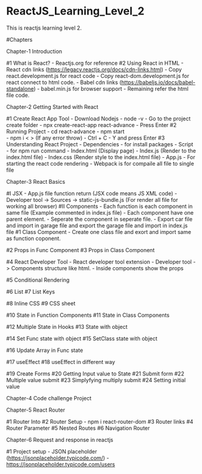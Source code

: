 # ReactJS_Learning_Level_2
This is reactjs learning level 2.



#Chapters

Chapter-1 Introduction

#1 What is React?
    - Reactjs.org for reference
#2 Using React in HTML
    - React cdn links (https://legacy.reactjs.org/docs/cdn-links.html)
    - Copy  react.development.js for react code 
    - Copy react-dom.development.js for react connect to html code.
    - Babel cdn links (https://babeljs.io/docs/babel-standalone)
    - babel.min.js for browser support
    - Remaining refer the html file code.




Chapter-2 Getting Started with React

#1 Create React App Tool
    - Download Nodejs
    - node -v
    - Go to the project create folder
    - npx create-react-app react-advance
    - Press Enter
#2 Running Project
    - cd react-advance
    - npm start   
    - npm i < <!-- package name --> >  (If any error throw)
    - Ctrl + C
    - Y and press Enter
#3 Understanding React Project
    - Dependencies - for install packages
    - Script - for npm run command
    - Index.html (Display page)
    - Index.js (Render to the index.html file)
    - Index.css (Render style to the index.html file)
    - App.js - For starting the react code rendering 
    - Webpack is for compaile all file to single file




Chapter-3 React Basics

#I JSX
    - App.js file function return (JSX code means JS XML code)
    - Developer tool -> Sources -> static-js-bundle.js (For render all file for working all browser)
#II Components
    - Each function is each component in same file (Example commented in index.js file)
    - Each component have one parent element.
    - Seperate the component in seperate file.
    - Export car file and import in garage file and export the garage file and import in index.js file
#1 Class Component
    - Create one class file and exort and import same as function coponent.

#2 Props in Func Component
#3 Props in Class Component

#4 React Developer Tool
    - React developer tool extension
    - Developer tool -> Components structure like html.
    - Inside components show the props

#5 Conditional Rendering

#6 List
#7 List Keys

#8 Inline CSS
#9 CSS sheet

#10 State in Function Components
#11 State in Class Components

#12 Multiple State in Hooks
#13 State with object

#14 Set Func state with object
#15 SetClass state with object

#16 Update Array in Func state

#17 useEffect
#18 useEffect in different way

#19 Create Forms
#20 Getting Input value to State
#21 Submit form
#22 Multiple value submit
#23 Simplyfying multiply submit
#24 Setting initial value 



Chapter-4 Code challenge Project



Chapter-5 React Router

#1 Router Into
#2 Router Setup
    - npm i react-router-dom
#3 Router links
#4 Router Parameter
#5 Nested Routes
#6 Navigation Router



Chapter-6 Request and response in reactjs

#1 Project setup
    - JSON placeholder (https://jsonplaceholder.typicode.com/)
    - https://jsonplaceholder.typicode.com/users